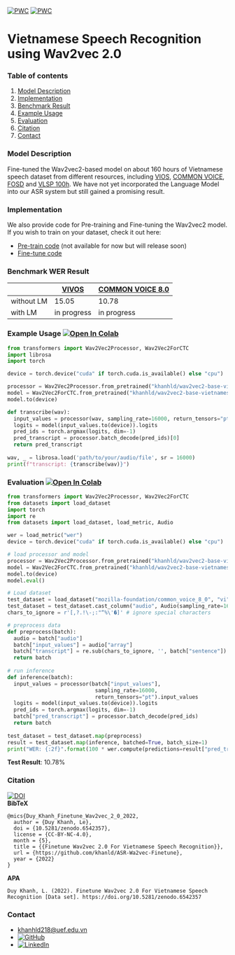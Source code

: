 [![PWC](https://img.shields.io/endpoint.svg?url=https://paperswithcode.com/badge/wav2vec2-base-vietnamese-160h/speech-recognition-on-common-voice-vi)](https://paperswithcode.com/sota/speech-recognition-on-common-voice-vi?p=wav2vec2-base-vietnamese-160h)
[![PWC](https://img.shields.io/endpoint.svg?url=https://paperswithcode.com/badge/wav2vec2-base-vietnamese-160h/speech-recognition-on-vivos)](https://paperswithcode.com/sota/speech-recognition-on-vivos?p=wav2vec2-base-vietnamese-160h)
# Vietnamese Speech Recognition using Wav2vec 2.0
### Table of contents
1. [Model Description](#description)
2. [Implementation](#implementation)
3. [Benchmark Result](#benchmark)
4. [Example Usage](#example)
5. [Evaluation](#evaluation)
6. [Citation](#citation)
7. [Contact](#contact)
<a name = "description" ></a>
### Model Description
Fine-tuned the Wav2vec2-based model on about 160 hours of Vietnamese speech dataset from different resources, including [VIOS](https://huggingface.co/datasets/vivos), [COMMON VOICE](https://huggingface.co/datasets/mozilla-foundation/common_voice_8_0), [FOSD](https://data.mendeley.com/datasets/k9sxg2twv4/4) and [VLSP 100h](https://drive.google.com/file/d/1vUSxdORDxk-ePUt-bUVDahpoXiqKchMx/view). We have not yet incorporated the Language Model into our ASR system but still gained a promising result.
<a name = "implementation" ></a>
### Implementation
We also provide code for Pre-training and Fine-tuning the Wav2vec2 model. If you wish to train on your dataset, check it out here:
- [Pre-train code](https://github.com/khanld/ASR-Wav2vec-Pretrain) (not available for now but will release soon)
- [Fine-tune code](https://github.com/khanld/ASR-Wa2vec-Finetune)

<a name = "benchmark" ></a>
### Benchmark WER Result
| | [VIVOS](https://huggingface.co/datasets/vivos) | [COMMON VOICE 8.0](https://huggingface.co/datasets/mozilla-foundation/common_voice_8_0) | 
|---|---|---|
|without LM| 15.05 | 10.78 |
|with LM| in progress | in progress |

<a name = "example" ></a>
### Example Usage [![Open In Colab](https://colab.research.google.com/assets/colab-badge.svg)](https://colab.research.google.com/drive/1blz1KclnIfbOp8o2fW3WJgObOQ9SMGBo?usp=sharing)
```python
from transformers import Wav2Vec2Processor, Wav2Vec2ForCTC
import librosa
import torch

device = torch.device("cuda" if torch.cuda.is_available() else "cpu")

processor = Wav2Vec2Processor.from_pretrained("khanhld/wav2vec2-base-vietnamese-160h")
model = Wav2Vec2ForCTC.from_pretrained("khanhld/wav2vec2-base-vietnamese-160h")
model.to(device)

def transcribe(wav):
  input_values = processor(wav, sampling_rate=16000, return_tensors="pt").input_values
  logits = model(input_values.to(device)).logits
  pred_ids = torch.argmax(logits, dim=-1)
  pred_transcript = processor.batch_decode(pred_ids)[0]
  return pred_transcript
  
wav, _ = librosa.load('path/to/your/audio/file', sr = 16000)
print(f"transcript: {transcribe(wav)}")
```

<a name = "evaluation"></a>
### Evaluation [![Open In Colab](https://colab.research.google.com/assets/colab-badge.svg)](https://colab.research.google.com/drive/1XQCq4YGLnl23tcKmYeSwaksro4IgC_Yi?usp=sharing)

```python
from transformers import Wav2Vec2Processor, Wav2Vec2ForCTC
from datasets import load_dataset
import torch
import re
from datasets import load_dataset, load_metric, Audio

wer = load_metric("wer")
device = torch.device("cuda" if torch.cuda.is_available() else "cpu")

# load processor and model
processor = Wav2Vec2Processor.from_pretrained("khanhld/wav2vec2-base-vietnamese-160h")
model = Wav2Vec2ForCTC.from_pretrained("khanhld/wav2vec2-base-vietnamese-160h")
model.to(device)
model.eval()

# Load dataset
test_dataset = load_dataset("mozilla-foundation/common_voice_8_0", "vi", split="test", use_auth_token="your_huggingface_auth_token")
test_dataset = test_dataset.cast_column("audio", Audio(sampling_rate=16000))
chars_to_ignore = r'[,?.!\-;:"“%\'�]' # ignore special characters

# preprocess data
def preprocess(batch):
  audio = batch["audio"]
  batch["input_values"] = audio["array"]
  batch["transcript"] = re.sub(chars_to_ignore, '', batch["sentence"]).lower()
  return batch
  
# run inference
def inference(batch):
  input_values = processor(batch["input_values"], 
                            sampling_rate=16000, 
                            return_tensors="pt").input_values
  logits = model(input_values.to(device)).logits
  pred_ids = torch.argmax(logits, dim=-1)
  batch["pred_transcript"] = processor.batch_decode(pred_ids) 
  return batch
  
test_dataset = test_dataset.map(preprocess)
result = test_dataset.map(inference, batched=True, batch_size=1)
print("WER: {:2f}".format(100 * wer.compute(predictions=result["pred_transcript"], references=result["transcript"])))
```
**Test Result**: 10.78%

<a name = "citation" ></a>
### Citation 
[![DOI](https://zenodo.org/badge/491468343.svg)](https://zenodo.org/badge/latestdoi/491468343)
</br>
<strong>BibTeX</strong>
```
@mics{Duy_Khanh_Finetune_Wav2vec_2_0_2022,
  author = {Duy Khanh, Le},
  doi = {10.5281/zenodo.6542357},
  license = {CC-BY-NC-4.0},
  month = {5},
  title = {{Finetune Wav2vec 2.0 For Vietnamese Speech Recognition}},
  url = {https://github.com/khanld/ASR-Wa2vec-Finetune},
  year = {2022}
}
```
<strong>APA</strong>
```
Duy Khanh, L. (2022). Finetune Wav2vec 2.0 For Vietnamese Speech Recognition [Data set]. https://doi.org/10.5281/zenodo.6542357
```

<a name = "contact"></a>
### Contact
- khanhld218@uef.edu.vn
- [![GitHub](https://img.shields.io/badge/github-%23121011.svg?style=for-the-badge&logo=github&logoColor=white)](https://github.com/)
- [![LinkedIn](https://img.shields.io/badge/linkedin-%230077B5.svg?style=for-the-badge&logo=linkedin&logoColor=white)](https://www.linkedin.com/in/khanhld257/)

